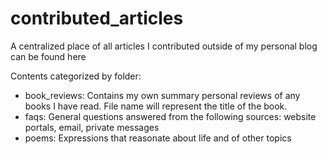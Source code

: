 # contributed_articles
A centralized place of all articles I contributed outside of my personal blog can be found here

Contents categorized by folder:
- book_reviews: Contains my own summary personal reviews of any books I have read. File name will represent the title of the book.
- faqs: General questions answered from the following sources: website portals, email, private messages
- poems: Expressions that reasonate about life and of other topics
